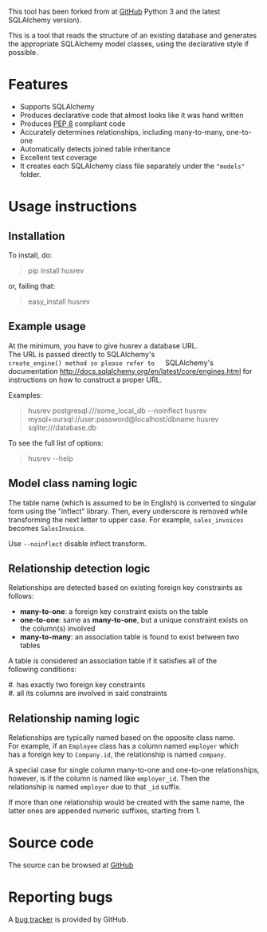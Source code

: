 This tool has been forked from at [GitHub](https://github.com/agronholm/sqlacodegen)
Python 3 and the latest SQLAlchemy version).  
  
This is a tool that reads the structure of an existing database and generates  
the appropriate SQLAlchemy model classes, using the declarative style if  
possible.  
  
  
Features  
========  
  
* Supports SQLAlchemy  
* Produces declarative code that almost looks like it was hand written  
* Produces [PEP 8](http://www.python.org/dev/peps/pep-0008) compliant code  
* Accurately determines relationships, including many-to-many, one-to-one  
* Automatically detects joined table inheritance  
* Excellent test coverage  
* It creates each SQLAlchemy class file separately under the ``"models"`` folder.  
  
  
Usage instructions  
==================  
  
Installation  
------------  
  
To install, do:
  
 

> pip install husrev

or, failing that:
  

>  easy_install husrev

  
Example usage  
-------------  
  
At the minimum, you have to give husrev a database URL.  
The URL is passed directly to SQLAlchemy's  
`create_engine() method so please refer to  
`SQLAlchemy's documentation <http://docs.sqlalchemy.org/en/latest/core/engines.html>
for instructions on how to construct a proper URL.  
  
Examples:
  
 >husrev postgresql:///some_local_db --noinflect
 >husrev mysql+oursql://user:password@localhost/dbname
 >husrev sqlite:///database.db  

To see the full list of options:
>  husrev --help

  
Model class naming logic  
------------------------  
  
The table name (which is assumed to be in English) is converted to singular  
form using the "inflect" library. Then, every underscore is removed while  
transforming the next letter to upper case. For example, ``sales_invoices``  
becomes ``SalesInvoice``.  

Use ``--noinflect`` disable inflect transform.
  
Relationship detection logic  
----------------------------  
  
Relationships are detected based on existing foreign key constraints as  
follows:  
  
* **many-to-one**: a foreign key constraint exists on the table  
* **one-to-one**: same as **many-to-one**, but a unique constraint exists on  
  the column(s) involved  
* **many-to-many**: an association table is found to exist between two tables  
  
A table is considered an association table if it satisfies all of the  
following conditions:  
  
#. has exactly two foreign key constraints  
#. all its columns are involved in said constraints  
  
  
Relationship naming logic  
-------------------------  
  
Relationships are typically named based on the opposite class name.  
For example, if an ``Employee`` class has a column named ``employer`` which  
has a foreign key to ``Company.id``, the relationship is named ``company``.  
  
A special case for single column many-to-one and one-to-one relationships,  
however, is if the column is named like ``employer_id``. Then the  
relationship is named ``employer`` due to that ``_id`` suffix.  
  
If more than one relationship would be created with the same name, the  
latter ones are appended numeric suffixes, starting from 1.  
  
  
Source code  
===========  
  
The source can be browsed at [GitHub](https://github.com/MMustafa53/husrev)
  
Reporting bugs  
==============  
  
A [bug tracker](https://github.com/MMustafa53/husrev/issues)
is provided by GitHub.